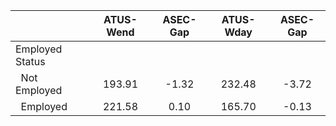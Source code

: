 
|                      |    ATUS-Wend |     ASEC-Gap |    ATUS-Wday |     ASEC-Gap |
| -------------------- | :----------: | :----------: | :----------: | :----------: |
| Employed Status      |              |              |              |              |
| &nbsp;&nbsp;Not Employed |       193.91 |        -1.32 |       232.48 |        -3.72 |
| &nbsp;&nbsp;Employed |       221.58 |         0.10 |       165.70 |        -0.13 |


